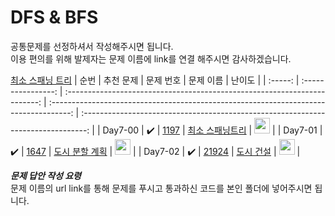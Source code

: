 # DFS & BFS

공통문제를 선정하셔서 작성해주시면 됩니다.<br>
이용 편의를 위해 발제자는 문제 이름에 link를 연결 해주시면 감사하겠습니다.<br>

[최소 스패닝 트리](https://www.acmicpc.net/problemset?sort=ac_desc&algo=49)
|  순번   |     추천 문제      |                                 문제 번호                                 |                                       문제 이름                                       |                                      난이도                                       |
| :-----: | :----------------: | :-----------------------------------------------------------------------: | :-----------------------------------------------------------------------------------: | :-------------------------------------------------------------------------------: |
| Day7-00 | :heavy_check_mark: |  <a href="https://www.acmicpc.net/problem/1197" target="_blank">1197</a>  |     <a href="https://www.acmicpc.net/problem/1197" target="_blank">최소 스패닝트리</a>      | <img height="25px" width="25px" src="https://static.solved.ac/tier_small/12.svg"/> |
| Day7-01 | :heavy_check_mark: | <a href="https://www.acmicpc.net/problem/1647" target="_blank">1647</a> | <a href="https://www.acmicpc.net/problem/1647" target="_blank">도시 분할 계획</a>  | <img height="25px" width="25px" src="https://static.solved.ac/tier_small/12.svg"/> |
| Day7-02 | :heavy_check_mark: |  <a href="https://https://www.acmicpc.net/problem/21924" target="_blank">21924</a>  | <a href="https://www.acmicpc.net/problem/21924" target="_blank">도시 건설</a> | <img height="25px" width="25px" src="https://static.solved.ac/tier_small/12.svg"/> |


**_문제 답안 작성 요령_**<br>
문제 이름의 url link를 통해 문제를 푸시고 통과하신 코드를 본인 폴더에 넣어주시면 됩니다.<br>
